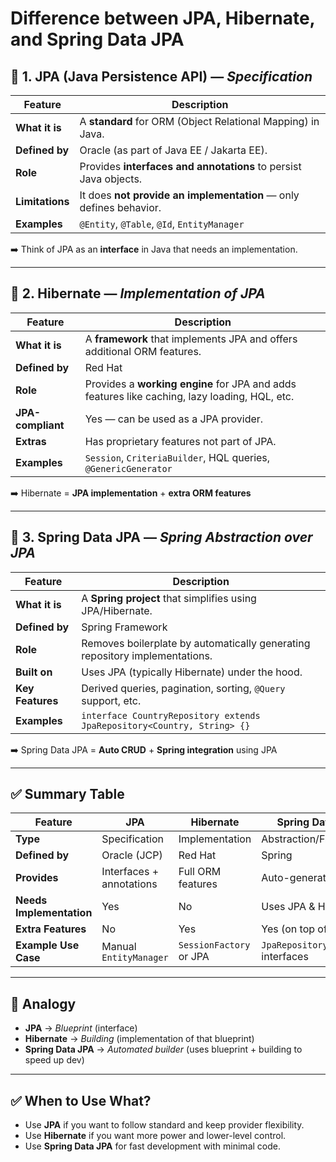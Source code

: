 # Difference between JPA, Hibernate, and Spring Data JPA

## 🔹 1. JPA (Java Persistence API) — *Specification*

| Feature             | Description |
|--------------------|-------------|
| **What it is**     | A **standard** for ORM (Object Relational Mapping) in Java. |
| **Defined by**      | Oracle (as part of Java EE / Jakarta EE). |
| **Role**           | Provides **interfaces and annotations** to persist Java objects. |
| **Limitations**    | It does **not provide an implementation** — only defines behavior. |
| **Examples**       | `@Entity`, `@Table`, `@Id`, `EntityManager` |

➡️ Think of JPA as an **interface** in Java that needs an implementation.

---

## 🔹 2. Hibernate — *Implementation of JPA*

| Feature             | Description |
|--------------------|-------------|
| **What it is**     | A **framework** that implements JPA and offers additional ORM features. |
| **Defined by**     | Red Hat |
| **Role**           | Provides a **working engine** for JPA and adds features like caching, lazy loading, HQL, etc. |
| **JPA-compliant**  | Yes — can be used as a JPA provider. |
| **Extras**         | Has proprietary features not part of JPA. |
| **Examples**       | `Session`, `CriteriaBuilder`, HQL queries, `@GenericGenerator`

➡️ Hibernate = **JPA implementation** + **extra ORM features**

---

## 🔹 3. Spring Data JPA — *Spring Abstraction over JPA*

| Feature             | Description |
|--------------------|-------------|
| **What it is**     | A **Spring project** that simplifies using JPA/Hibernate. |
| **Defined by**     | Spring Framework |
| **Role**           | Removes boilerplate by automatically generating repository implementations. |
| **Built on**       | Uses JPA (typically Hibernate) under the hood. |
| **Key Features**   | Derived queries, pagination, sorting, `@Query` support, etc. |
| **Examples**       | `interface CountryRepository extends JpaRepository<Country, String> {}`

➡️ Spring Data JPA = **Auto CRUD** + **Spring integration** using JPA

---

## ✅ Summary Table

| Feature               | JPA                   | Hibernate                | Spring Data JPA           |
|-----------------------|------------------------|---------------------------|----------------------------|
| **Type**              | Specification          | Implementation            | Abstraction/Framework      |
| **Defined by**        | Oracle (JCP)           | Red Hat                   | Spring                     |
| **Provides**          | Interfaces + annotations | Full ORM features         | Auto-generated DAOs        |
| **Needs Implementation** | Yes               | No                        | Uses JPA & Hibernate       |
| **Extra Features**    | No                    | Yes                       | Yes (on top of JPA)        |
| **Example Use Case**  | Manual `EntityManager` | `SessionFactory` or JPA   | `JpaRepository` interfaces |

---

## 🧠 Analogy

- **JPA** → *Blueprint* (interface)
- **Hibernate** → *Building* (implementation of that blueprint)
- **Spring Data JPA** → *Automated builder* (uses blueprint + building to speed up dev)

---

## ✅ When to Use What?

- Use **JPA** if you want to follow standard and keep provider flexibility.
- Use **Hibernate** if you want more power and lower-level control.
- Use **Spring Data JPA** for fast development with minimal code.
